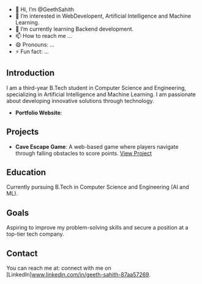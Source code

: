 - 👋 Hi, I’m @GeethSahith
- 👀 I’m interested in WebDevelopent, Artificial Intelligence and Machine Learning.
- 🌱 I’m currently learning Backend development.
- 📫 How to reach me ...
- 😄 Pronouns: ...
- ⚡ Fun fact: ...

## Introduction
I am a third-year B.Tech student in Computer Science and Engineering, specializing in Artificial Intelligence and Machine Learning. I am passionate about developing innovative solutions through technology.
- **Portfolio Website**:

## Projects
- **Cave Escape Game**: A web-based game where players navigate through falling obstacles to score points. [View Project](link-to-your-game-repo)

## Education
Currently pursuing B.Tech in Computer Science and Engineering (AI and ML).

## Goals
Aspiring to improve my problem-solving skills and secure a position at a top-tier tech company.

## Contact
You can reach me at: connect with me on [LinkedIn]www.linkedin.com/in/geeth-sahith-87aa57269.

<!---
GeethSahith/GeethSahith is a ✨ special ✨ repository because its `README.md` (this file) appears on your GitHub profile.
You can click the Preview link to take a look at your changes.
--->
